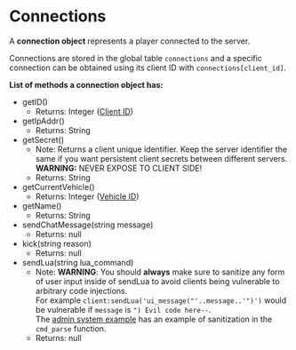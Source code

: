 # Connections
A **connection object** represents a player connected to the server.

Connections are stored in the global table `connections` and a specific connection can be obtained using its client ID with `connections[client_id]`.

**List of methods a connection object has:**
- getID()
  - Returns: Integer ([Client ID](connection.html))
- getIpAddr()
  - Returns: String
- getSecret()
  - Note: Returns a client unique identifier. Keep the server identifier the same if you want persistent client secrets between different servers. **WARNING:** NEVER EXPOSE TO CLIENT SIDE!
  - Returns: String
- getCurrentVehicle()
  - Returns: Integer ([Vehicle ID](vehicles.html))
- getName()
  - Returns: String
- sendChatMessage(string message)
  - Returns: null
- kick(string reason)
  - Returns: null
- sendLua(string lua_command)
  - Note: **WARNING**: You should **always** make sure to sanitize any form of user input inside of sendLua to avoid clients being vulnerable to arbitrary code injections.\
  For example `client:sendLua('ui_message("'..message..'")')` would be vulnerable if `message` is `") Evil code here--`.\
  The [admin system example](admin_system_example.html) has an example of sanitization in the `cmd_parse` function.
  - Returns: null